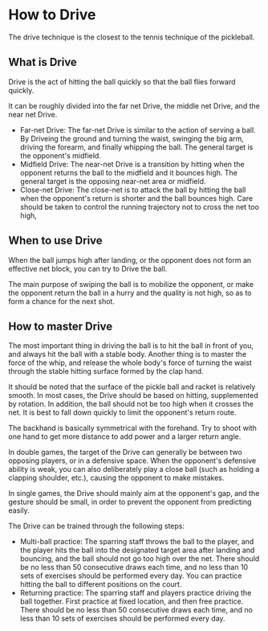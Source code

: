 # How to Drive

The drive technique is the closest to the tennis technique of the pickleball.

## What is Drive

Drive is the act of hitting the ball quickly so that the ball flies forward quickly.

It can be roughly divided into the far net Drive, the middle net Drive, and the near net Drive.

* Far-net Drive: The far-net Drive is similar to the action of serving a ball. By Driveing the ground and turning the waist, swinging the big arm, driving the forearm, and finally whipping the ball. The general target is the opponent's midfield.
* Midfield Drive: The near-net Drive is a transition by hitting when the opponent returns the ball to the midfield and it bounces high. The general target is the opposing near-net area or midfield.
* Close-net Drive: The close-net is to attack the ball by hitting the ball when the opponent's return is shorter and the ball bounces high. Care should be taken to control the running trajectory not to cross the net too high,

## When to use Drive

When the ball jumps high after landing, or the opponent does not form an effective net block, you can try to Drive the ball.

The main purpose of swiping the ball is to mobilize the opponent, or make the opponent return the ball in a hurry and the quality is not high, so as to form a chance for the next shot.

## How to master Drive

The most important thing in driving the ball is to hit the ball in front of you, and always hit the ball with a stable body. Another thing is to master the force of the whip, and release the whole body's force of turning the waist through the stable hitting surface formed by the clap hand.

It should be noted that the surface of the pickle ball and racket is relatively smooth. In most cases, the Drive should be based on hitting, supplemented by rotation. In addition, the ball should not be too high when it crosses the net. It is best to fall down quickly to limit the opponent's return route.

The backhand is basically symmetrical with the forehand. Try to shoot with one hand to get more distance to add power and a larger return angle.

In double games, the target of the Drive can generally be between two opposing players, or in a defensive space. When the opponent's defensive ability is weak, you can also deliberately play a close ball (such as holding a clapping shoulder, etc.), causing the opponent to make mistakes.

In single games, the Drive should mainly aim at the opponent's gap, and the gesture should be small, in order to prevent the opponent from predicting easily.

The Drive can be trained through the following steps:

* Multi-ball practice: The sparring staff throws the ball to the player, and the player hits the ball into the designated target area after landing and bouncing, and the ball should not go too high over the net. There should be no less than 50 consecutive draws each time, and no less than 10 sets of exercises should be performed every day. You can practice hitting the ball to different positions on the court.
* Returning practice: The sparring staff and players practice driving the ball together. First practice at fixed location, and then free practice. There should be no less than 50 consecutive draws each time, and no less than 10 sets of exercises should be performed every day.
